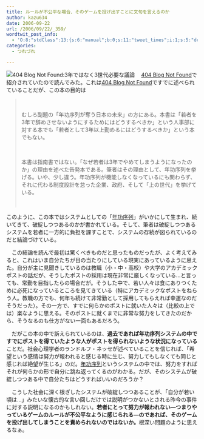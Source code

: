 ```yaml
---
title: ルールが不公平な場合、そのゲームを投げ出すことに文句を言えるのか
author: kazu634
date: 2006-09-22
url: /2006/09/22/_359/
wordtwit_post_info:
  - 'O:8:"stdClass":13:{s:6:"manual";b:0;s:11:"tweet_times";i:1;s:5:"delay";i:0;s:7:"enabled";i:1;s:10:"separation";s:2:"60";s:7:"version";s:3:"3.7";s:14:"tweet_template";b:0;s:6:"status";i:2;s:6:"result";a:0:{}s:13:"tweet_counter";i:2;s:13:"tweet_log_ids";a:1:{i:0;i:2567;}s:9:"hash_tags";a:0:{}s:8:"accounts";a:1:{i:0;s:7:"kazu634";}}'
categories:
  - つれづれ

---
```

<div class="section">
<p>
<a href="http://blog.livedoor.jp/dankogai/archives/50633656.html" onclick="__gaTracker('send', 'event', 'outbound-article', 'http://blog.livedoor.jp/dankogai/archives/50633656.html', '');" target="_blank"><img align="left" alt="404 Blog Not Found:3年ではなく3世代必要な議論" src="http://img.simpleapi.net/small/http://blog.livedoor.jp/dankogai/archives/50633656.html" border="0" /></a>
</p>
  
<p>
    　<a href="http://blog.livedoor.jp/dankogai/" onclick="__gaTracker('send', 'event', 'outbound-article', 'http://blog.livedoor.jp/dankogai/', '404 Blog Not Found');" target="blank">404 Blog Not Found</a>で紹介されていたので読んでみた。これは<a href="http://blog.livedoor.jp/dankogai/" onclick="__gaTracker('send', 'event', 'outbound-article', 'http://blog.livedoor.jp/dankogai/', '404 Blog Not Found');" target="blank">404 Blog Not Found</a>ですでに述べられていることだが、この本の目的は&#160;&#160; &#160;
</p>
  
<blockquote>
<p>
      &#160;&#160; &#160;&#160;&#160; &#160; 
      
<p>
        むしろ副題の「年功序列が奪う日本の未来」の方にある。本書は「若者を3年で辞めさせないようにするためにはどうするべきか」という人事部に対する本でも「若者として3年以上勤めるにはどうするべきか」という本でもない。
</p>
      
<p>
        &#160;&#160; &#160;&#160;&#160; &#160; 
        
<p>
          本書は指南書ではない。「なぜ若者は3年でやめてしまうようになったのか」の理由を述べた告発本である。筆者はその理由として、年功序列を挙げる。いや、少し違う。年功序列が機能しなくなっているにも関わらず、それに代わる制度設計を怠った企業、政府、そして「上の世代」を挙げている。
</p>
        
<p>
          &#160;&#160; &#160;
</p></blockquote> 
        
<p>
          このように、この本ではシステムとしての「<a href="http://ja.wikipedia.org/wiki/%E5%B9%B4%E5%8A%9F%E5%BA%8F%E5%88%97" onclick="__gaTracker('send', 'event', 'outbound-article', 'http://ja.wikipedia.org/wiki/%E5%B9%B4%E5%8A%9F%E5%BA%8F%E5%88%97', '年功序列');" target="blank">年功序列</a>」がいかにして生まれ、続いてきて、破綻しつつあるのかが書かれている。そして、筆者は破綻しつつあるシステムを若者に一方的に負担を課すことで、システムの存続が図られているのだと結論づけている。
</p>
        
<p>
          　この結論を読んで最初は驚くべきものだと思ったものだったが、よく考えてみると、これはいま自分たちが目の当たりにしている現実にあっているように思えた。自分が主に見聞きしているのは教職（小・中・高校）や大学のアカデミックポストの話だが、そうしたポストの採用は現在非常に厳しくなっている…と言っても、常勤を目指したらの場合だが。そうした中で、若い人々は食にありつくために必死になっているところを見てきている（特にアカデミックなポストをねらう人。教職の方でも、何年も続けて非常勤として採用してもらえれば幸運なのだそうだった）。その一方で、すでに何らかのポストに就いた人々は（比較の上では）楽なように思える。そのポストに就くまでに非常な努力をしてきたのだから、そうなるのも仕方がない一面もあるだろう。
</p>
        
<p>
          　だがこの本の中で訴えられているのは、<b>過去であれば年功序列システムの中ですでにポストを得ていたような人がポストを得られないような状況になっている</b>ことだ。社会心理学者のランドルフ・ネッセが述べていることを信じれば、「希望という感情は努力が報われると感じる時に生じ、努力してもしなくても同じと感じれば絶望が生じる」のだ。<a href="http://ja.wikipedia.org/wiki/%E5%B9%B4%E5%8A%9F%E5%BA%8F%E5%88%97" onclick="__gaTracker('send', 'event', 'outbound-article', 'http://ja.wikipedia.org/wiki/%E5%B9%B4%E5%8A%9F%E5%BA%8F%E5%88%97', '年功序列');" target="blank">年功序列</a>というシステムの中では、努力をすればそれが何らかの形で自分に跳ね返ってくるのがわかる。だが、そのシステムが破綻しつつある中で自分たちはどうすればいいのだろうか？
</p>
        
<p>
          　こうした社会に深く根ざしたシステムが破綻しつつあることが、「自分が若い頃は…」みたいな懐古的な言い回しだけでは説明がつかないとされる昨今の事件に対する説明になるのかもしれない。<span style="font-weight: bold;">若者にとって努力が報われない―つまりやっているゲームのルールが不公平なように感じられる―のであれば、そのゲームを投げ出してしまうことを責められないのではないか。</span>根深い問題のように思えるなぁ。
</p></div>